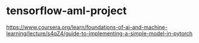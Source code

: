 # tensorflow-aml-project
https://www.coursera.org/learn/foundations-of-ai-and-machine-learning/lecture/s4qZ4/guide-to-implementing-a-simple-model-in-pytorch
